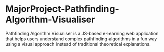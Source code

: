 # MajorProject-Pathfinding-Algorithm-Visualiser
Pathfinding Algorithm Visualiser is a JS-based e-learning web application that helps users understand complex pathfinding algorithms in a fun way using a visual approach instead of traditional theoretical explanations.
